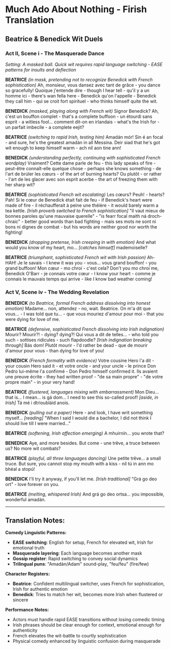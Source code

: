 # Much Ado About Nothing - Firish Translation
## Beatrice & Benedick Wit Duels

### Act II, Scene i - The Masquerade Dance
*Setting: A masked ball. Quick wit requires rapid language switching - EASE patterns for insults and deflection*

**BEATRICE** *(in mask, pretending not to recognize Benedick with French sophistication)*
Ah, monsieur, vous dansez avec tant de grâce - you dance so gracefully! Quoique j'entende dire - though I hear tell - qu'il y a un homme ici - there's wan fella here - Benedick qu'on l'appelle - Benedick they call him - qui se croit fort spirituel - who thinks himself quite the wit.

**BENEDICK** *(masked, playing along with French wit)*
Signor Benedick? Ah, c'est un bouffon complet - that's a complete buffoon - un étourdi sans esprit - a witless fool... comment dit-on en irlandais - what's the Irish for - un parfait imbecile - a complete eejit?

**BEATRICE** *(switching to rapid Irish, testing him)*
Amadán mór! Sin é an focal - and sure, he's the greatest amadán in all Messina. Deir siad that he's got wit enough to keep himself warm - ach níl aon tine ann!

**BENEDICK** *(understanding perfectly, continuing with sophisticated French wordplay)*
Vraiment? Cette dame parle de feu - this lady speaks of fire - peut-être connaît-elle quelque chose - perhaps she knows something - de l'art de brúler les cœurs - of the art of burning hearts? Ou plutôt - or rather - l'art de les glacer avec son esprit acerbe - the art of freezing them with her sharp wit?

**BEATRICE** *(sophisticated French wit escalating)*
Les cœurs? Peuh! - hearts? Pah! Si le cœur de Benedick était fait de feu - if Benedick's heart were made of fire - il réchaufferait à peine une théière - it would barely warm a tea kettle. *[Irish proverb switched to French sophistication]* "Il vaut mieux de bonnes paroles qu'une mauvaise querelle" - "is fearr focal maith ná droch-chraic" - better good words than bad fighting - mais ses mots ne sont ni bons ni dignes de combat - but his words are neither good nor worth the fighting!

**BENEDICK** *(dropping pretense, Irish creeping in with emotion)*
And what would you know of my heart, mo... *[catches himself]* mademoiselle?

**BEATRICE** *(triumphant, sophisticated French wit with Irish passion)*
Ah-HAH! Je le savais - I knew it was you - vous... vous grand bouffon! - you grand buffoon! Mon cœur - mo chroí - c'est cela? Don't you mo chroí me, Benedick O'Barr - je connais votre cœur - I know your heart - comme je connais le mauvais temps qui arrive - like I know bad weather coming!

### Act V, Scene iv - The Wedding Revelation

**BENEDICK** *(to Beatrice, formal French address dissolving into honest emotion)*
Madame... non, attendez - no, wait. Beatrice. On m'a dit que vous... - I was told que tu... - que vous mouriez d'amour pour moi - that you were dying for love of me.

**BEATRICE** *(defensive, sophisticated French dissolving into Irish indignation)*
Mourir? Mourir?! - dying? dying?! Qui vous a dit de telles... - who told you such - sottises ridicules - such flapdoodle? *[Irish indignation breaking through]* Bás dom! Plutôt mourir - I'd rather be dead - que de mourir d'amour pour vous - than dying for love of you!

**BENEDICK** *(French formality with evidence)*
Votre cousine Hero l'a dit - your cousin Hero said it - et votre oncle - and your uncle - le prince Don Pedro lui-même l'a confirmé - Don Pedro himself confirmed it. Ils avaient une preuve écrite - they had written proof - "de sa main propre" - "de votre propre main" - in your very hand!

**BEATRICE** *(flustered, languages mixing with embarrassment)*
Mon Dieu... that is... I mean... is gá dom... I need to see this so-called proof! *[aside, in Irish]* Tá mé i dtrioubláid anois.

**BENEDICK** *(pulling out a paper)*
Here - and look, I have writ something myself... *[reading]* "When I said I would die a bachelor, I did not think I should live till I were married..."

**BEATRICE** *(softening, Irish affection emerging)*
A mhuirnín... you wrote that?

**BENEDICK**
Aye, and more besides. But come - une trêve, a truce between us? No more wit combats?

**BEATRICE** *(playful, all three languages dancing)*
Une petite trêve... a small truce. But sure, you cannot stop my mouth with a kiss - níl tú in ann mo bhéal a stopú!

**BENEDICK**
I'll try it anyway, if you'll let me. *[Irish traditional]*
"Grá go deo ort" - love forever on you.

**BEATRICE** *(melting, whispered Irish)*
And grá go deo ortsa... you impossible, wonderful amadán.

---

## Translation Notes:

**Comedy Linguistic Patterns:**
- **EASE switching**: English for setup, French for elevated wit, Irish for emotional truth
- **Masquerade layering**: Each language becomes another mask
- **Gossip register**: Rapid switching to convey social dynamics
- **Trilingual puns**: "Amadán/Adam" sound-play, "feu/feu" (fire/few)

**Character Registers:**
- **Beatrice**: Confident multilingual switcher, uses French for sophistication, Irish for authentic emotion
- **Benedick**: Tries to match her wit, becomes more Irish when flustered or sincere

**Performance Notes:**
- Actors must handle rapid EASE transitions without losing comedic timing
- Irish phrases should be clear enough for context, emotional enough for authenticity
- French elevates the wit-battle to courtly sophistication
- Physical comedy enhanced by linguistic confusion during masquerade